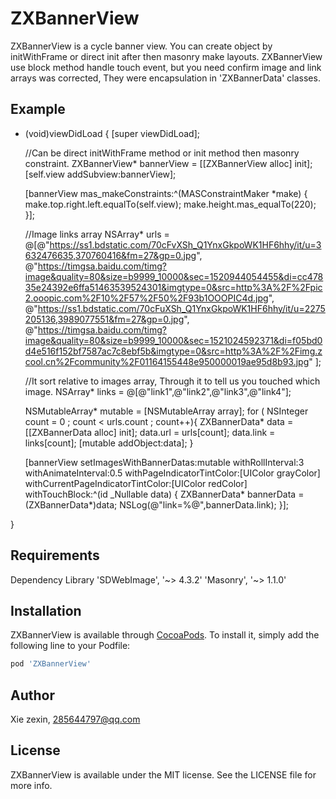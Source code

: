 # ZXBannerView
ZXBannerView is a cycle banner view. You can create object by initWithFrame or direct init after then masonry make layouts. ZXBannerView use block method handle touch event, but you need confirm image and link arrays was corrected,  They were encapsulation in 'ZXBannerData' classes.

## Example
- (void)viewDidLoad
{
    [super viewDidLoad];
    
    //Can be direct initWithFrame method or init method then masonry constraint.
    ZXBannerView* bannerView = [[ZXBannerView alloc] init];
    [self.view addSubview:bannerView];
    
    [bannerView mas_makeConstraints:^(MASConstraintMaker *make) {
        make.top.right.left.equalTo(self.view);
        make.height.mas_equalTo(220);
    }];
    
    //Image links array
    NSArray* urls = @[@"https://ss1.bdstatic.com/70cFvXSh_Q1YnxGkpoWK1HF6hhy/it/u=3632476635,370760416&fm=27&gp=0.jpg",
                      @"https://timgsa.baidu.com/timg?image&quality=80&size=b9999_10000&sec=1520944054455&di=cc47835e24392e6ffa51463539524301&imgtype=0&src=http%3A%2F%2Fpic2.ooopic.com%2F10%2F57%2F50%2F93b1OOOPIC4d.jpg",
                      @"https://ss1.bdstatic.com/70cFuXSh_Q1YnxGkpoWK1HF6hhy/it/u=2275205136,3989077551&fm=27&gp=0.jpg",
                      @"https://timgsa.baidu.com/timg?image&quality=80&size=b9999_10000&sec=1521024592371&di=f05bd0d4e516f152bf7587ac7c8ebf5b&imgtype=0&src=http%3A%2F%2Fimg.zcool.cn%2Fcommunity%2F01164155448e950000019ae95d8b93.jpg"
                      ];
    
    //It sort relative to images array, Through it to tell us you touched which image.
    NSArray* links = @[@"link1",@"link2",@"link3",@"link4"];
    
    NSMutableArray* mutable = [NSMutableArray array];
    for ( NSInteger count = 0 ; count < urls.count ; count++){
        ZXBannerData* data = [[ZXBannerData alloc] init];
        data.url = urls[count];
        data.link = links[count];
        [mutable addObject:data];
    }
    
    [bannerView setImagesWithBannerDatas:mutable
                        withRollInterval:3
                     withAnimateInterval:0.5
              withPageIndicatorTintColor:[UIColor grayColor]
       withCurrentPageIndicatorTintColor:[UIColor redColor]
                          withTouchBlock:^(id  _Nullable data) {
        ZXBannerData* bannerData = (ZXBannerData*)data;
        NSLog(@"link=%@",bannerData.link);
    }];
    
}

## Requirements
Dependency Library
    'SDWebImage', '~> 4.3.2'
    'Masonry', '~> 1.1.0'

## Installation

ZXBannerView is available through [CocoaPods](http://cocoapods.org). To install
it, simply add the following line to your Podfile:

```ruby
pod 'ZXBannerView'
```

## Author

Xie zexin, 285644797@qq.com

## License

ZXBannerView is available under the MIT license. See the LICENSE file for more info.
